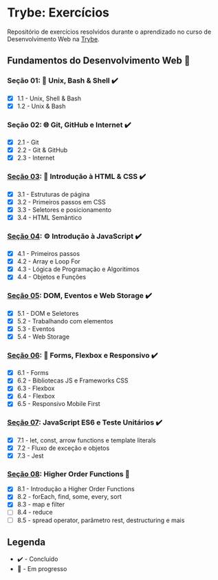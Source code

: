 # Trybe: Exercícios
Repositório de exercícios resolvidos durante o aprendizado no curso de Desenvolvimento Web na [Trybe](https://www.betrybe.com/).

## Fundamentos do Desenvolvimento Web :construction:

### Seção 01: :penguin: Unix, Bash & Shell :heavy_check_mark:
- [X] 1.1 - Unix, Shell & Bash
- [X] 1.2 - Unix & Bash

### Seção 02: :globe_with_meridians: Git, GitHub e Internet :heavy_check_mark:
- [X] 2.1 - Git
- [X] 2.2 - Git & GitHub
- [X] 2.3 - Internet

### [Seção 03](./fundamentos/bloco-03-introducao-html-css/): :page_facing_up: Introdução à HTML & CSS :heavy_check_mark:
- [X] 3.1 - Estruturas de página
- [X] 3.2 - Primeiros passos em CSS
- [X] 3.3 - Seletores e posicionamento
- [X] 3.4 - HTML Semântico

### [Seção 04](./fundamentos/secao-04-introducao-javascript/): :gear: Introdução à JavaScript :heavy_check_mark:
- [X] 4.1 - Primeiros passos
- [X] 4.2 - Array e Loop For
- [X] 4.3 - Lógica de Programação e Algoritimos
- [X] 4.4 - Objetos e Funções

### [Seção 05](./fundamentos/secao-05-dom-eventos-web-storage/): DOM, Eventos e Web Storage :heavy_check_mark:
- [X] 5.1 - DOM e Seletores
- [X] 5.2 - Trabalhando com elementos
- [X] 5.3 - Eventos
- [X] 5.4 - Web Storage

### [Seção 06](./fundamentos/secao-06-forms-flexbox-responsivo/): 🎨 Forms, Flexbox e Responsivo :heavy_check_mark:
- [X] 6.1 - Forms
- [X] 6.2 - Bibliotecas JS e Frameworks CSS
- [X] 6.3 - Flexbox
- [X] 6.4 - Flexbox
- [X] 6.5 - Responsivo Mobile First

### [Seção 07](./fundamentos/secao-07-js-es6-e-tests-unitarios/): JavaScript ES6 e Teste Unitários :heavy_check_mark:
- [X] 7.1 - let, const, arrow functions e template literals
- [X] 7.2 - Fluxo de exceção e objetos
- [X] 7.3 - Jest

### [Seção 08](./fundamentos/secao-08-higher-order-functions/): Higher Order Functions :construction:
- [X] 8.1 - Introdução a Higher Order Functions
- [X] 8.2 - forEach, find, some, every, sort
- [X] 8.3 - map e filter
- [ ] 8.4 - reduce
- [ ] 8.5 - spread operator, parâmetro rest, destructuring e mais

## Legenda
- :heavy_check_mark: - Concluído
- :construction: - Em progresso
